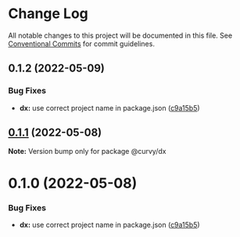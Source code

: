 # Change Log

All notable changes to this project will be documented in this file.
See [Conventional Commits](https://conventionalcommits.org) for commit guidelines.

## 0.1.2 (2022-05-09)


### Bug Fixes

* **dx:** use correct project name in package.json ([c9a15b5](https://github.com/tkofh/curvy/commit/c9a15b589045d3947682774f7f1b746e6dac6298))





## [0.1.1](https://github.com/tkofh/curvy/compare/@curvy/dx@0.1.0...@curvy/dx@0.1.1) (2022-05-08)

**Note:** Version bump only for package @curvy/dx





# 0.1.0 (2022-05-08)


### Bug Fixes

* **dx:** use correct project name in package.json ([c9a15b5](https://github.com/tkofh/curvy/commit/c9a15b589045d3947682774f7f1b746e6dac6298))
